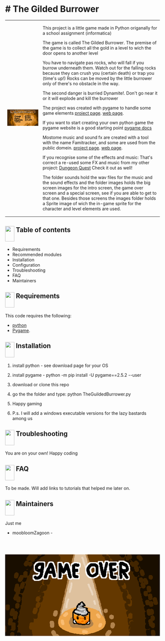 <h1># The Gilded Burrower</h1>
<table cellspacing="0" cellpadding="0">
  <tr>
    <td>
<img src="https://github.com/moobloomZagoon/The-gilded-burrower/blob/main/images/title.png"  >
    </td><td valign="top">

This project is a little game made in Python origanally for a school assignment (informatica)

The game is called The Gilded Burrower. The premise of the game is to collect all the gold in a level to wich the door opens to another level

You have to navigate pas rocks, who will fall if you burrow underneath them. Watch out for the falling rocks because they can crush you (certain death) or trap you (time's up!)
Rocks can be moved by the little burrower only of there's no obstacle in the way.

The second danger is burried Dynamite!. Don't go near it or it will explode and kill the burrower

The project was created with pygame to handle some game elements
[project page](https://github.com/pygame/pygame/tree/main/docs).
[web page](https://www.pygame.org/news).

If you want to start creating your own python game the pygame website is a good starting point
[pygame docs](https://www.pygame.org/docs/)

Mostome music and sound fx are created with a tool with the name Famitracker, and some are used from the public domein.
[project page](https://github.com/Dn-Programming-Core-Management/Dn-FamiTracker).
[web page](https://famitracker.org/).

If you recognise some of the effects and music: That's correct a re-used some FX and music from my other project: [Dungeon Quest](https://github.com/moobloomZagoon/Dungeon-Quest) Check it out as well!

The folder sounds hold the wav files for the music and the sound effects and the folder images holds the big screen images for the intro screen, the game over screen and a special screen, see if you are able to get to that one.
Besides those screens the images folder holds a Sprite image of wich the in-game sprite for the character and level elements are used.

</td>
</tr>
</table>

## <img src="https://github.com/moobloomZagoon/Dungeon-Quest/assets/156084521/b181f1af-7d1a-4bf6-8151-ee10090e3eb8" valign="top" height="50" width="30" > Table of contents

- Requirements
- Recommended modules
- Installation
- Configuration
- Troubleshooting
- FAQ
- Maintainers


## <img src="https://github.com/moobloomZagoon/Dungeon-Quest/assets/156084521/26f865f9-ddd3-45b7-8dbc-12860df59316" valign="top" height="50" width="30" > Requirements

This code requires the following:
- [python](https://www.python.org/downloads/)
- [Pygame](https://github.com/pygame/pygame).

##  <img src="https://github.com/moobloomZagoon/Dungeon-Quest/assets/156084521/06ed163b-b793-4033-b8de-fdce7c24ff03" valign="top" height="50" width="30" >  Installation 

1. install python - see download page for your OS
2. install pygame - python -m pip install -U pygame==2.5.2 --user
3. download or clone this repo
4. go the the folder and type: python TheGuildedBurrower.py
5. Happy gaming

6. P.s. I will add a windows executable versions for the lazy bastards among us

##  <img src="https://github.com/moobloomZagoon/Dungeon-Quest/assets/156084521/078f968f-f0fd-4abd-9a51-13b30f1572bf" valign="top" height="50" width="30" > Troubleshooting
You are on your own!
Happy coding


## <img src="https://github.com/moobloomZagoon/Dungeon-Quest/assets/156084521/a339ca7b-5ce5-41f9-a381-0f6cc7ea9371" valign="top" height="50" width="30" > FAQ
To be made.
Will add links to tutorials that helped me later on.

## <img src="https://github.com/moobloomZagoon/Dungeon-Quest/assets/156084521/9b570536-549d-4085-b4f3-682efe11bd4a" valign="top" height="50" width="30" > Maintainers

Just me
- moobloomZagoon -
<br>
<br>

![image](https://github.com/moobloomZagoon/The-gilded-burrower/blob/main/images/dead.png)
